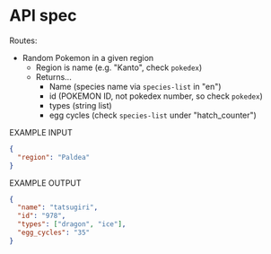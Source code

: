 # API spec

Routes:

- Random Pokemon in a given region
  - Region is name (e.g. "Kanto", check `pokedex`)
  - Returns...
    - Name (species name via `species-list` in "en")
    - id (POKEMON ID, not pokedex number, so check `pokedex`)
    - types (string list)
    - egg cycles (check `species-list` under "hatch_counter")

EXAMPLE INPUT

```json
{
  "region": "Paldea"
}
```

EXAMPLE OUTPUT

```json
{
  "name": "tatsugiri",
  "id": "978",
  "types": ["dragon", "ice"],
  "egg_cycles": "35"
}
```
